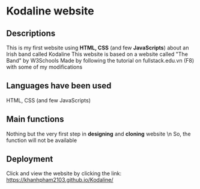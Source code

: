 # Kodaline website
## Descriptions
This is my first website using **HTML, CSS** (and few **JavaScripts**) about an Irish band called Kodaline
This website is based on a website called "The Band" by W3Schools
Made by following the tutorial on fullstack.edu.vn (F8) with some of my modifications
## Languages have been used
HTML, CSS (and few JavaScripts)
## Main functions
Nothing but the very first step in **designing** and **cloning** website \n
So, the function will not be available
## Deployment
Click and view the website by clicking the link: https://khanhpham2103.github.io/Kodaline/
